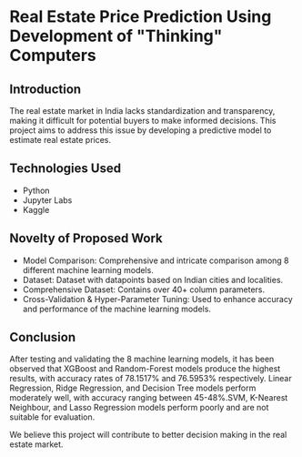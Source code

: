 # Real Estate Price Prediction Using Development of "Thinking" Computers

## Introduction

The real estate market in India lacks standardization and transparency, making it difficult for potential buyers to make informed decisions.
This project aims to address this issue by developing a predictive model to estimate real estate prices.

## Technologies Used

*   Python
*   Jupyter Labs
*   Kaggle

## Novelty of Proposed Work

*   Model Comparison: Comprehensive and intricate comparison among 8 different machine learning models.
*   Dataset: Dataset with datapoints based on Indian cities and localities.
*   Comprehensive Dataset: Contains over 40+ column parameters.
*   Cross-Validation & Hyper-Parameter Tuning: Used to enhance accuracy and performance of the machine learning models.

## Conclusion

After testing and validating the 8 machine learning models, it has been observed that XGBoost and Random-Forest models produce the highest results,
with accuracy rates of 78.1517% and 76.5953% respectively. Linear Regression, Ridge Regression, and Decision Tree models perform moderately well, 
with accuracy ranging between 45-48%.SVM, K-Nearest Neighbour, and Lasso Regression models perform poorly and are not suitable for evaluation.

We believe this project will contribute to better decision making in the real estate market.


